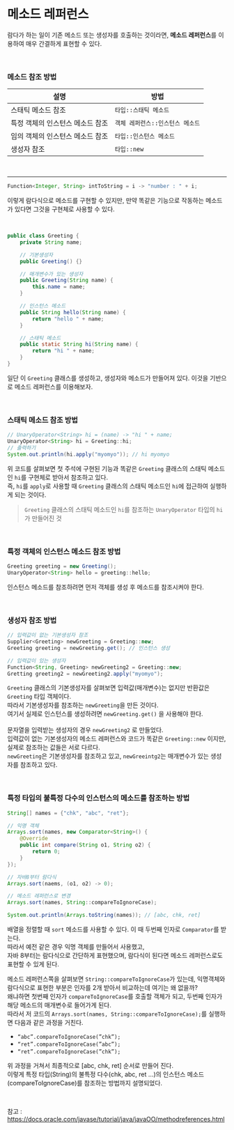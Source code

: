 # 메소드 레퍼런스

람다가 하는 일이 기존 메소드 또는 생성자를 호출하는 것이라면, **메소드 레퍼런스**를 이용하여 매우 간결하게 표현할 수 있다.

<br>

### 메소드 참조 방법
|설명|방법|
|---|---|
|스태틱 메소드 참조|`타입::스태틱 메소드`|
|특정 객체의 인스턴스 메소드 참조|`객체 레퍼런스::인스턴스 메소드`|
|임의 객체의 인스턴스 메소드 참조|`타입::인스턴스 메소드`|
|생성자 참조|`타입::new`|

<br>

---

```java
Function<Integer, String> intToString = i -> "number : " + i;
```
이렇게 람다식으로 메소드를 구현할 수 있지만, 만약 똑같은 기능으로 작동하는 메소드가 있다면 그것을 구현체로 사용할 수 있다.

<br>

```java
public class Greeting {
    private String name;

    // 기본생성자
    public Greeting() {}

    // 매개변수가 있는 생성자
    public Greeting(String name) {
        this.name = name;
    }

    // 인스턴스 메소드
    public String hello(String name) {
        return "hello " + name;
    }

    // 스태틱 메소드
    public static String hi(String name) {
        return "hi " + name;
    }
}
```
일단 이 `Greeting` 클래스를 생성하고, 생성자와 메소드가 만들어져 있다. 이것을 기반으로 메소드 레퍼런스를 이용해보자.

<br>

### 스태틱 메소드 참조 방법

```java
// UnaryOperator<String> hi = (name) -> "hi " + name;
UnaryOperator<String> hi = Greeting::hi;
// 출력하기
System.out.println(hi.apply("myomyo")); // hi myomyo
```
위 코드를 살펴보면 첫 주석에 구현된 기능과 똑같은 `Greeting` 클래스의 스태틱 메소드인 `hi`를 구현체로 받아서 참조하고 있다. <br>
즉, `hi`를 `apply`로 사용할 때 `Greeting` 클래스의 스태틱 메소드인 `hi`에 접근하여 실행하게 되는 것이다.

> `Greeting` 클래스의 스태틱 메소드인 `hi`를 참조하는 `UnaryOperator` 타입의 `hi`가 만들어진 것

<br>

### 특정 객체의 인스턴스 메소드 참조 방법

```java
Greeting greeting = new Greeting();
UnaryOperator<String> hello = greeting::hello;
```

인스턴스 메소드를 참조하려면 먼저 객체를 생성 후 메소드를 참조시켜야 한다.

<br>

### 생성자 참조 방법

```java
// 입력값이 없는 기본생성자 참조
Supplier<Greeting> newGreeting = Greeting::new;
Greeting greeting = newGreeting.get(); // 인스턴스 생성

// 입력값이 있는 생성자
Function<String, Greeting> newGreeting2 = Greeting::new;
Gretting greeting2 = newGreeting2.apply("myomyo");
```

`Greeting` 클래스의 기본생성자를 살펴보면 입력값(매개변수)는 없지만 반환값은 `Greeting` 타입 객체이다. <br>
따라서 기본생성자를 참조하는 `newGreeting`을 만든 것이다. <br>
여기서 실제로 인스턴스를 생성하려면 `newGreeting.get()` 을 사용해야 한다.
<br><br>
문자열을 입력받는 생성자의 경우 `newGreeting2` 로 만들었다. <br>
입력값이 없는 기본생성자의 메소드 레퍼런스와 코드가 똑같은 `Greeting::new` 이지만, 실제로 참조하는 값들은 서로 다르다. <br>
`newGreeting`은 기본생성자를 참조하고 있고, `newGreeintg2`는 매개변수가 있는 생성자를 참조하고 있다.

<br>

### 특정 타입의 불특정 다수의 인스턴스의 메소드를 참조하는 방법

```java
String[] names = {"chk", "abc", "ret"};

// 익명 객체
Arrays.sort(names, new Comparator<String>() {
    @Override
    public int compare(String o1, String o2) {
        return 0;
    }
});

// 자바8부터 람다식
Arrays.sort(naems, (o1, o2) -> 0);

// 메소드 레퍼런스로 변경
Arrays.sort(names, String::compareToIgnoreCase);

System.out.println(Arrays.toString(names)); // [abc, chk, ret]
```

배열을 정렬할 때 `sort` 메소드를 사용할 수 있다. 이 때 두번째 인자로 `Comparator`를 받는다. <br>
따라서 예전 같은 경우 익명 객체를 만들어서 사용했고,<br>
자바 8부터는 람다식으로 간단하게 표현했으며, 람다식이 된다면 메소드 레퍼런스로도 표현할 수 있게 된다.<br>

메소드 레퍼런스쪽을 살펴보면 `String::compareToIgnoreCase`가 있는데, 익명객체와 람다식으로 표현한 부분은 인자를 2개 받아서 비교하는데 여기는 왜 없을까?<br>
왜냐하면 첫번째 인자가 `compareToIgnoreCase`를 호출할 객체가 되고, 두번째 인자가 해당 메소드의 매개변수로 들어가게 된다. <br>
따라서 저 코드의 `Arrays.sort(names, String::compareToIgnoreCase);`를 실행하면 다음과 같은 과정을 거친다.<br>
- `“abc”.compareToIgnoreCase(”chk”);`
- `“ret”.compareToIgnoreCase(”abc”);`
- `“ret”.compareToIgnoreCase(”chk”);`

위 과정을 거쳐서 최종적으로 [abc, chk, ret] 순서로 만들어 진다.<br>
이렇게 특정 타입(String)의 불특정 다수(chk, abc, ret ...)의 인스턴스 메소드(compareToIgnoreCase)를 참조하는 방법까지 설명되었다.

<br>

참고 : https://docs.oracle.com/javase/tutorial/java/javaOO/methodreferences.html
